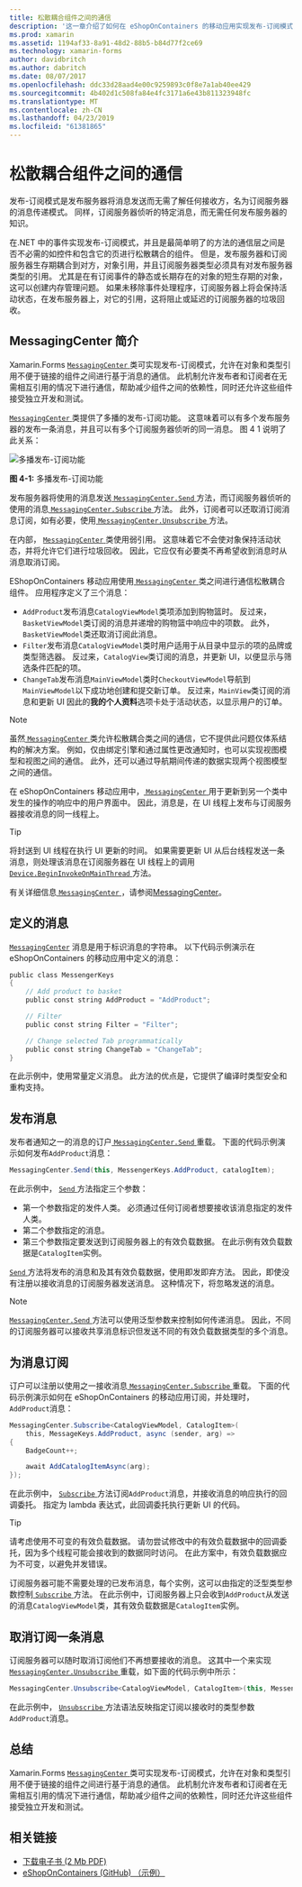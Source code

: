 ```yaml
---
title: 松散耦合组件之间的通信
description: '这一章介绍了如何在 eShopOnContainers 的移动应用实现发布-订阅模式，允许基于消息的不太方便链接对象和类型引用的组件之间的通信 '
ms.prod: xamarin
ms.assetid: 1194af33-8a91-48d2-88b5-b84d77f2ce69
ms.technology: xamarin-forms
author: davidbritch
ms.author: dabritch
ms.date: 08/07/2017
ms.openlocfilehash: ddc33d28aad4e00c9259893c0f8e7a1ab40ee429
ms.sourcegitcommit: 4b402d1c508fa84e4fc3171a6e43b811323948fc
ms.translationtype: MT
ms.contentlocale: zh-CN
ms.lasthandoff: 04/23/2019
ms.locfileid: "61381865"
---
```

# <a name="communicating-between-loosely-coupled-components"></a>松散耦合组件之间的通信

发布-订阅模式是发布服务器将消息发送而无需了解任何接收方，名为订阅服务器的消息传递模式。 同样，订阅服务器侦听的特定消息，而无需任何发布服务器的知识。

在.NET 中的事件实现发布-订阅模式，并且是最简单明了的方法的通信层之间是否不必需的如控件和包含它的页进行松散耦合的组件。 但是，发布服务器和订阅服务器生存期耦合到对方，对象引用，并且订阅服务器类型必须具有对发布服务器类型的引用。 尤其是在有订阅事件的静态或长期存在的对象的短生存期的对象，这可以创建内存管理问题。 如果未移除事件处理程序，订阅服务器上将会保持活动状态，在发布服务器上，对它的引用，这将阻止或延迟的订阅服务器的垃圾回收。

## <a name="introduction-to-messagingcenter"></a>MessagingCenter 简介

Xamarin.Forms [ `MessagingCenter` ](xref:Xamarin.Forms.MessagingCenter) 类可实现发布-订阅模式，允许在对象和类型引用不便于链接的组件之间进行基于消息的通信。 此机制允许发布者和订阅者在无需相互引用的情况下进行通信，帮助减少组件之间的依赖性，同时还允许这些组件接受独立开发和测试。

[ `MessagingCenter` ](xref:Xamarin.Forms.MessagingCenter)类提供了多播的发布-订阅功能。 这意味着可以有多个发布服务器的发布一条消息，并且可以有多个订阅服务器侦听的同一消息。 图 4 1 说明了此关系：

![](communicating-between-loosely-coupled-components-images/messagingcenter.png "多播发布-订阅功能")

**图 4-1:** 多播发布-订阅功能

发布服务器将使用的消息发送[ `MessagingCenter.Send` ](xref:Xamarin.Forms.MessagingCenter.Send*)方法，而订阅服务器侦听的使用的消息[ `MessagingCenter.Subscribe` ](xref:Xamarin.Forms.MessagingCenter.Subscribe*)方法。 此外，订阅者可以还取消订阅消息订阅，如有必要，使用[ `MessagingCenter.Unsubscribe` ](xref:Xamarin.Forms.MessagingCenter.Unsubscribe*)方法。

在内部， [ `MessagingCenter` ](xref:Xamarin.Forms.MessagingCenter)类使用弱引用。 这意味着它不会使对象保持活动状态，并将允许它们进行垃圾回收。 因此，它应仅有必要类不再希望收到消息时从消息取消订阅。

EShopOnContainers 移动应用使用[ `MessagingCenter` ](xref:Xamarin.Forms.MessagingCenter)类之间进行通信松散耦合组件。 应用程序定义了三个消息：

-   `AddProduct`发布消息`CatalogViewModel`类项添加到购物篮时。 反过来，`BasketViewModel`类订阅的消息并递增的购物篮中响应中的项数。 此外，`BasketViewModel`类还取消订阅此消息。
-   `Filter`发布消息`CatalogViewModel`类时用户适用于从目录中显示的项的品牌或类型筛选器。 反过来，`CatalogView`类订阅的消息，并更新 UI，以便显示与筛选条件匹配的项。
-   `ChangeTab`发布消息`MainViewModel`类时`CheckoutViewModel`导航到`MainViewModel`以下成功地创建和提交新订单。 反过来，`MainView`类订阅的消息和更新 UI 因此的**我的个人资料**选项卡处于活动状态，以显示用户的订单。

> [!NOTE]
> 虽然[ `MessagingCenter` ](xref:Xamarin.Forms.MessagingCenter)类允许松散耦合类之间的通信，它不提供此问题仅体系结构的解决方案。 例如，仅由绑定引擎和通过属性更改通知时，也可以实现视图模型和视图之间的通信。 此外，还可以通过导航期间传递的数据实现两个视图模型之间的通信。

在 eShopOnContainers 移动应用中，[ `MessagingCenter` ](xref:Xamarin.Forms.MessagingCenter)用于更新到另一个类中发生的操作的响应中的用户界面中。 因此，消息是，在 UI 线程上发布与订阅服务器接收消息的同一线程上。

> [!TIP]
> 将封送到 UI 线程在执行 UI 更新的时间。 如果需要更新 UI 从后台线程发送一条消息，则处理该消息在订阅服务器在 UI 线程上的调用[ `Device.BeginInvokeOnMainThread` ](xref:Xamarin.Forms.Device.BeginInvokeOnMainThread(System.Action))方法。

有关详细信息[ `MessagingCenter` ](xref:Xamarin.Forms.MessagingCenter)，请参阅[MessagingCenter](~/xamarin-forms/app-fundamentals/messaging-center.md)。

## <a name="defining-a-message"></a>定义的消息

[`MessagingCenter`](xref:Xamarin.Forms.MessagingCenter) 消息是用于标识消息的字符串。 以下代码示例演示在 eShopOnContainers 的移动应用中定义的消息：

```csharp
public class MessengerKeys  
{  
    // Add product to basket  
    public const string AddProduct = "AddProduct";  

    // Filter  
    public const string Filter = "Filter";  

    // Change selected Tab programmatically  
    public const string ChangeTab = "ChangeTab";  
}
```

在此示例中，使用常量定义消息。 此方法的优点是，它提供了编译时类型安全和重构支持。

## <a name="publishing-a-message"></a>发布消息

发布者通知之一的消息的订户[ `MessagingCenter.Send` ](xref:Xamarin.Forms.MessagingCenter.Send*)重载。 下面的代码示例演示如何发布`AddProduct`消息：

```csharp
MessagingCenter.Send(this, MessengerKeys.AddProduct, catalogItem);
```

在此示例中， [ `Send` ](xref:Xamarin.Forms.MessagingCenter.Send*)方法指定三个参数：

-   第一个参数指定的发件人类。 必须通过任何订阅者想要接收该消息指定的发件人类。
-   第二个参数指定的消息。
-   第三个参数指定要发送到订阅服务器上的有效负载数据。 在此示例有效负载数据是`CatalogItem`实例。

[ `Send` ](xref:Xamarin.Forms.MessagingCenter.Send*)方法将发布的消息和及其有效负载数据，使用即发即弃方法。 因此，即使没有注册以接收消息的订阅服务器发送消息。 这种情况下，将忽略发送的消息。

> [!NOTE]
> [ `MessagingCenter.Send` ](xref:Xamarin.Forms.MessagingCenter.Send*)方法可以使用泛型参数来控制如何传递消息。 因此，不同的订阅服务器可以接收共享消息标识但发送不同的有效负载数据类型的多个消息。

## <a name="subscribing-to-a-message"></a>为消息订阅

订户可以注册以使用之一接收消息[ `MessagingCenter.Subscribe` ](xref:Xamarin.Forms.MessagingCenter.Subscribe*)重载。 下面的代码示例演示如何在 eShopOnContainers 的移动应用订阅，并处理时，`AddProduct`消息：

```csharp
MessagingCenter.Subscribe<CatalogViewModel, CatalogItem>(  
    this, MessageKeys.AddProduct, async (sender, arg) =>  
{  
    BadgeCount++;  

    await AddCatalogItemAsync(arg);  
});
```

在此示例中， [ `Subscribe` ](xref:Xamarin.Forms.MessagingCenter.Subscribe*)方法订阅`AddProduct`消息，并接收消息的响应执行的回调委托。 指定为 lambda 表达式，此回调委托执行更新 UI 的代码。

> [!TIP]
> 请考虑使用不可变的有效负载数据。 请勿尝试修改中的有效负载数据中的回调委托，因为多个线程可能会接收到的数据同时访问。 在此方案中，有效负载数据应为不可变，以避免并发错误。

订阅服务器可能不需要处理的已发布消息，每个实例，这可以由指定的泛型类型参数控制[ `Subscribe` ](xref:Xamarin.Forms.MessagingCenter.Subscribe*)方法。 在此示例中，订阅服务器上只会收到`AddProduct`从发送的消息`CatalogViewModel`类，其有效负载数据是`CatalogItem`实例。

## <a name="unsubscribing-from-a-message"></a>取消订阅一条消息

订阅服务器可以随时取消订阅他们不再想要接收的消息。 这其中一个来实现[ `MessagingCenter.Unsubscribe` ](xref:Xamarin.Forms.MessagingCenter.Unsubscribe*)重载，如下面的代码示例中所示：

```csharp
MessagingCenter.Unsubscribe<CatalogViewModel, CatalogItem>(this, MessengerKeys.AddProduct);
```

在此示例中， [ `Unsubscribe` ](xref:Xamarin.Forms.MessagingCenter.Unsubscribe*)方法语法反映指定订阅以接收时的类型参数`AddProduct`消息。

## <a name="summary"></a>总结

Xamarin.Forms [ `MessagingCenter` ](xref:Xamarin.Forms.MessagingCenter) 类可实现发布-订阅模式，允许在对象和类型引用不便于链接的组件之间进行基于消息的通信。 此机制允许发布者和订阅者在无需相互引用的情况下进行通信，帮助减少组件之间的依赖性，同时还允许这些组件接受独立开发和测试。


## <a name="related-links"></a>相关链接

- [下载电子书 (2 Mb PDF)](https://aka.ms/xamarinpatternsebook)
- [eShopOnContainers (GitHub) （示例）](https://github.com/dotnet-architecture/eShopOnContainers)
